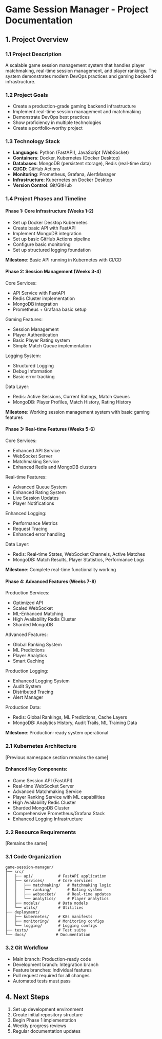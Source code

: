 # Game Session Manager - Project Documentation

## 1. Project Overview

### 1.1 Project Description
A scalable game session management system that handles player matchmaking, real-time session management, and player rankings. The system demonstrates modern DevOps practices and gaming backend infrastructure.

### 1.2 Project Goals
- Create a production-grade gaming backend infrastructure
- Implement real-time session management and matchmaking
- Demonstrate DevOps best practices
- Show proficiency in multiple technologies
- Create a portfolio-worthy project

### 1.3 Technology Stack
- **Languages**: Python (FastAPI), JavaScript (WebSocket)
- **Containers**: Docker, Kubernetes (Docker Desktop)
- **Databases**: MongoDB (persistent storage), Redis (real-time data)
- **CI/CD**: GitHub Actions
- **Monitoring**: Prometheus, Grafana, AlertManager
- **Infrastructure**: Kubernetes on Docker Desktop
- **Version Control**: Git/GitHub

### 1.4 Project Phases and Timeline

#### Phase 1: Core Infrastructure (Weeks 1-2)
- Set up Docker Desktop Kubernetes
- Create basic API with FastAPI
- Implement MongoDB integration
- Set up basic GitHub Actions pipeline
- Configure basic monitoring
- Set up structured logging foundation

**Milestone**: Basic API running in Kubernetes with CI/CD

#### Phase 2: Session Management (Weeks 3-4)
Core Services:
- API Service with FastAPI
- Redis Cluster implementation
- MongoDB integration
- Prometheus + Grafana basic setup

Gaming Features:
- Session Management
- Player Authentication
- Basic Player Rating system
- Simple Match Queue implementation

Logging System:
- Structured Logging
- Debug Information
- Basic error tracking

Data Layer:
- Redis: Active Sessions, Current Ratings, Match Queues
- MongoDB: Player Profiles, Match History, Rating History

**Milestone**: Working session management system with basic gaming features

#### Phase 3: Real-time Features (Weeks 5-6)
Core Services:
- Enhanced API Service
- WebSocket Server
- Matchmaking Service
- Enhanced Redis and MongoDB clusters

Real-time Features:
- Advanced Queue System
- Enhanced Rating System
- Live Session Updates
- Player Notifications

Enhanced Logging:
- Performance Metrics
- Request Tracing
- Enhanced error handling

Data Layer:
- Redis: Real-time States, WebSocket Channels, Active Matches
- MongoDB: Match Results, Player Statistics, Performance Logs

**Milestone**: Complete real-time functionality working

#### Phase 4: Advanced Features (Weeks 7-8)
Production Services:
- Optimized API
- Scaled WebSocket
- ML-Enhanced Matching
- High Availability Redis Cluster
- Sharded MongoDB

Advanced Features:
- Global Ranking System
- ML Predictions
- Player Analytics
- Smart Caching

Production Logging:
- Enhanced Logging System
- Audit System
- Distributed Tracing
- Alert Manager

Production Data:
- Redis: Global Rankings, ML Predictions, Cache Layers
- MongoDB: Analytics History, Audit Trails, ML Training Data

**Milestone**: Production-ready system operational

### 2.1 Kubernetes Architecture
[Previous namespace section remains the same]

#### Enhanced Key Components:
- Game Session API (FastAPI)
- Real-time WebSocket Server
- Advanced Matchmaking Service
- Player Ranking Service with ML capabilities
- High Availability Redis Cluster
- Sharded MongoDB Cluster
- Comprehensive Prometheus/Grafana Stack
- Enhanced Logging Infrastructure

### 2.2 Resource Requirements
[Remains the same]

### 3.1 Code Organization
```
game-session-manager/
├── src/
│   ├── api/           # FastAPI application
│   ├── services/      # Core services
│   │   ├── matchmaking/   # Matchmaking logic
│   │   ├── ranking/       # Rating system
│   │   ├── websocket/     # Real-time updates
│   │   └── analytics/     # Player analytics
│   ├── models/        # Data models
│   └── utils/         # Utilities
├── deployment/
│   ├── kubernetes/    # K8s manifests
│   ├── monitoring/    # Monitoring configs
│   └── logging/       # Logging configs
├── tests/             # Test suite
└── docs/             # Documentation
```

### 3.2 Git Workflow
- Main branch: Production-ready code
- Development branch: Integration branch
- Feature branches: Individual features
- Pull request required for all changes
- Automated tests must pass

## 4. Next Steps
1. Set up development environment
2. Create initial repository structure
3. Begin Phase 1 implementation
4. Weekly progress reviews
5. Regular documentation updates

